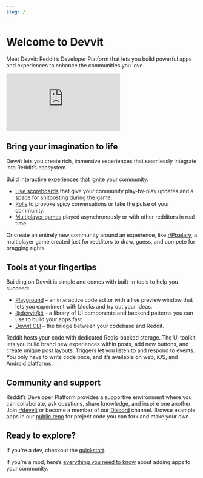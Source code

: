 ```yaml
---
slug: /
---
```


# Welcome to Devvit

Meet Devvit: Reddit’s Developer Platform that lets you build powerful apps and experiences to enhance the communities you love.

<iframe width="xxx" height="xxx" src="https://www.youtube.com/embed/BHtTIInycgg" title="Getting started with Reddit&#39;s Developer Platform" frameborder="0" allow="accelerometer; autoplay; clipboard-write; encrypted-media; gyroscope; picture-in-picture; web-share" referrerpolicy="strict-origin-when-cross-origin" allowfullscreen></iframe>

## Bring your imagination to life

Devvit lets you create rich, immersive experiences that seamlessly integrate into Reddit’s ecosystem.

Build interactive experiences that ignite your community:

- [Live scoreboards](./showcase/apps#live-scores) that give your community play-by-play updates and a space for shitposting during the game.
- [Polls](./showcase/playgrounds) to provoke spicy conversations or take the pulse of your community.
- [Multiplayer games](./showcase/apps#bingo) played asynchronously or with other redditors in real time.

Or create an entirely new community around an experience, like [r/Pixelary](https://www.reddit.com/r/Pixelary/), a multiplayer game created just for redditors to draw, guess, and compete for bragging rights.

## Tools at your fingertips

Building on Devvit is simple and comes with built-in tools to help you succeed:

- [Playground](playground.md) – an interactive code editor with a live preview window that lets you experiment with blocks and try out your ideas.
- [@devvit/kit](devvit_kit.md) – a library of UI components and backend patterns you can use to build your apps fast.
- [Devvit CLI](devvit_cli.md) – the bridge between your codebase and Reddit.

Reddit hosts your code with dedicated Redis-backed storage. The UI toolkit lets you build brand new experiences within posts, add new buttons, and create unique post layouts. Triggers let you listen to and respond to events. You only have to write code once, and it’s available on web, iOS, and Android platforms.

## Community and support

Reddit’s Developer Platform provides a supportive environment where you can collaborate, ask questions, share knowledge, and inspire one another. Join [r/devvit](https://www.reddit.com/r/devvit/) or become a member of our [Discord](https://discord.com/invite/R7yu2wh9Qz) channel. Browse example apps in our [public repo](https://github.com/reddit/devvit/tree/main/packages/apps) for project code you can fork and make your own.

## Ready to explore?

If you're a dev, checkout the [quickstart](quickstart.mdx).

If you’re a mod, here’s [everything you need to know](mod_resources.md) about adding apps to your community.
